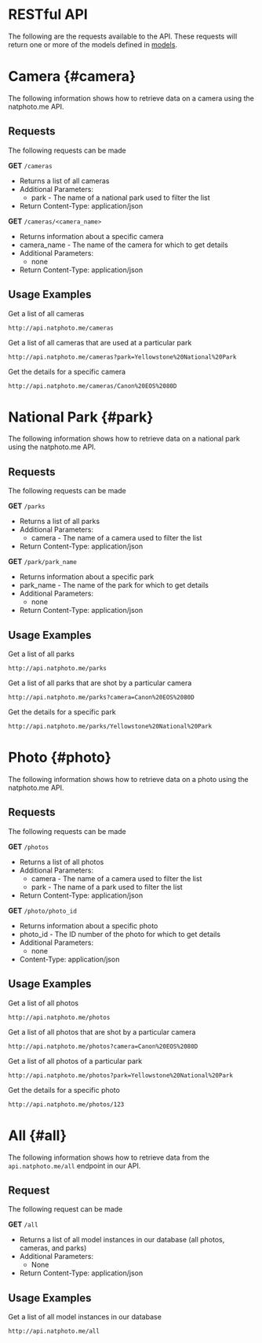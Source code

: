# RESTful API

The following are the requests available to the API. These requests will return
one or more of the models defined in [models](models.md).

# Camera {#camera}

The following information shows how to retrieve data on a camera using
the natphoto.me API.

## Requests 

The following requests can be made 

**GET** `/cameras`
* Returns a list of all cameras
* Additional Parameters:
  * park - The name of a national park used to filter the list
* Return Content-Type: application/json

**GET** `/cameras/<camera_name>`
* Returns information about a specific camera
* camera_name - The name of the camera for which to get details
* Additional Parameters:
  * none
* Return Content-Type: application/json


## Usage Examples

Get a list of all cameras

```
http://api.natphoto.me/cameras
```

Get a list of all cameras that are used at a particular park

```
http://api.natphoto.me/cameras?park=Yellowstone%20National%20Park
```

Get the details for a specific camera

```
http://api.natphoto.me/cameras/Canon%20EOS%2080D
```


# National Park {#park}

The following information shows how to retrieve data on a national park using
the natphoto.me API.

## Requests

The following requests can be made

**GET** `/parks`
* Returns a list of all parks
* Additional Parameters:
  * camera - The name of a camera used to filter the list
* Return Content-Type: application/json

**GET** `/park/park_name`
* Returns information about a specific park
* park_name - The name of the park for which to get details
* Additional Parameters:
  * none
* Return Content-Type: application/json

## Usage Examples

Get a list of all parks

```
http://api.natphoto.me/parks
```

Get a list of all parks that are shot by a particular camera

```
http://api.natphoto.me/parks?camera=Canon%20EOS%2080D
```

Get the details for a specific park

```
http://api.natphoto.me/parks/Yellowstone%20National%20Park
```


# Photo {#photo}

The following information shows how to retrieve data on a photo using
the natphoto.me API.

## Requests

The following requests can be made

**GET** `/photos`
* Returns a list of all photos
* Additional Parameters:
  * camera - The name of a camera used to filter the list
  * park - The name of a park used to filter the list
* Return Content-Type: application/json

**GET** `/photo/photo_id`
* Returns information about a specific photo
* photo_id - The ID number of the photo for which to get details
* Additional Parameters:
  * none
* Content-Type: application/json

## Usage Examples

Get a list of all photos

```
http://api.natphoto.me/photos
```

Get a list of all photos that are shot by a particular camera

```
http://api.natphoto.me/photos?camera=Canon%20EOS%2080D
```

Get a list of all photos of a particular park

```
http://api.natphoto.me/photos?park=Yellowstone%20National%20Park
```

Get the details for a specific photo

```
http://api.natphoto.me/photos/123
```


# All {#all}

The following information shows how to retrieve data from the `api.natphoto.me/all`
endpoint in our API.

## Request

The following request can be made

**GET** `/all`
* Returns a list of all model instances in our database (all photos, cameras, and
  parks)
* Additional Parameters:
  * None
* Return Content-Type: application/json

## Usage Examples

Get a list of all model instances in our database

```
http://api.natphoto.me/all
```
